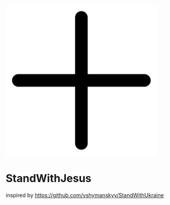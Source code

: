 [![](https://raw.githubusercontent.com/RightInChrist/StandWithJesus/main/test.svg)](https://github.com/RightInChrist/StandWithJesus)

# StandWithJesus
inspired by https://github.com/vshymanskyy/StandWithUkraine
